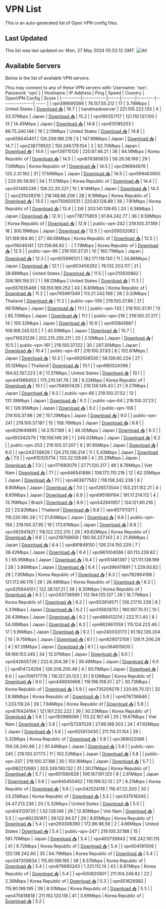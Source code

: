 # VPN List

This is an auto-generated list of Open VPN config files.

## Last Updated

This list was last updated on: Mon, 27 May 2024 05:52:12 GMT.
![Alt](https://repobeats.axiom.co/api/embed/186b98318ef1479477931607c1ad7d823f12451f.svg "Repobeats analytics image")

## Available Servers

Below is the list of available VPN servers:

(You may connect to any of these VPN servers with: Username: 'vpn', Password: 'vpn'.)
| Hostname | IP Address | Ping | Speed | Country | OpenVPN Config | Score |
|----------|------------|------|-------|---------|----------------| ----- |
| vpn399695566 | 76.157.55.212 | 17 | 3.78Mbps | United States | [Download 📥](./configs/server_0_US.ovpn) | 18.7 |
| handmadeserver | 221.105.222.133 | 4 | 33.37Mbps | Japan | [Download 📥](./configs/server_1_JP.ovpn) | 15.2 |
| vpn190357117 | 121.110.137.100 | 13 | 14.45Mbps | Japan | [Download 📥](./configs/server_2_JP.ovpn) | 14.8 |
| vpn615185253 | 66.75.240.148 | 19 | 2.10Mbps | United States | [Download 📥](./configs/server_3_US.ovpn) | 14.8 |
| vpn658545401 | 126.206.186.219 | 5 | 147.99Mbps | Japan | [Download 📥](./configs/server_4_JP.ovpn) | 14.7 |
| vpn238778502 | 150.249.179.104 | 2 | 92.70Mbps | Japan | [Download 📥](./configs/server_5_JP.ovpn) | 14.6 |
| vpn139715120 | 220.87.46.21 | 36 | 84.14Mbps | Korea Republic of | [Download 📥](./configs/server_6_KR.ovpn) | 14.5 |
| vpn676385833 | 59.26.56.199 | 29 | 7.06Mbps | Korea Republic of | [Download 📥](./configs/server_7_KR.ovpn) | 14.5 |
| vpn296694876 | 125.2.31.162 | 31 | 17.56Mbps | Japan | [Download 📥](./configs/server_8_JP.ovpn) | 14.5 |
| vpn599463650 | 220.90.56.60 | 34 | 11.51Mbps | Korea Republic of | [Download 📥](./configs/server_9_KR.ovpn) | 14.4 |
| vpn301485338 | 126.22.20.221 | 10 | 9.14Mbps | Japan | [Download 📥](./configs/server_10_JP.ovpn) | 14.3 |
| vpn231039216 | 218.148.86.206 | 28 | 8.16Mbps | Korea Republic of | [Download 📥](./configs/server_11_KR.ovpn) | 13.5 |
| vpn730650531 | 220.83.128.89 | 36 | 7.81Mbps | Korea Republic of | [Download 📥](./configs/server_12_KR.ovpn) | 13.4 |
| 2i6 | 203.141.139.65 | 20 | 6.58Mbps | Japan | [Download 📥](./configs/server_13_JP.ovpn) | 12.9 |
| vpn778775855 | 61.84.242.77 | 36 | 9.59Mbps | Korea Republic of | [Download 📥](./configs/server_14_KR.ovpn) | 12.9 |
| public-vpn-242 | 219.100.37.189 | 18 | 300.19Mbps | Japan | [Download 📥](./configs/server_15_JP.ovpn) | 12.5 |
| vpn209532082 | 121.169.184.90 | 27 | 66.06Mbps | Korea Republic of | [Download 📥](./configs/server_16_KR.ovpn) | 12.5 |
| vpn116046141 | 121.139.68.92 | - | 7.79Mbps | Korea Republic of | [Download 📥](./configs/server_17_KR.ovpn) | 12.5 |
| public-vpn-98 | 219.100.37.31 | 10 | 160.71Mbps | Japan | [Download 📥](./configs/server_18_JP.ovpn) | 12.3 |
| vpn925696121 | 182.171.118.150 | 11 | 24.86Mbps | Japan | [Download 📥](./configs/server_19_JP.ovpn) | 12.1 |
| vpn903456292 | 76.132.203.117 | 21 | 28.88Mbps | United States | [Download 📥](./configs/server_20_US.ovpn) | 11.5 |
| vpn210830862 | 206.189.156.51 | 1 | 98.12Mbps | United States | [Download 📥](./configs/server_21_US.ovpn) | 11.3 |
| vpn557835489 | 58.150.189.252 | 43 | 8.80Mbps | Korea Republic of | [Download 📥](./configs/server_22_KR.ovpn) | 11.2 |
| vpn765991349 | 113.21.242.168 | 26 | 0.33Mbps | Thailand | [Download 📥](./configs/server_23_TH.ovpn) | 11.2 |
| public-vpn-109 | 219.100.37.86 | 21 | 99.15Mbps | Japan | [Download 📥](./configs/server_24_JP.ovpn) | 11.1 |
| public-vpn-133 | 219.100.37.91 | 13 | 85.70Mbps | Japan | [Download 📥](./configs/server_25_JP.ovpn) | 11.1 |
| public-vpn-216 | 219.100.37.217 | 14 | 159.32Mbps | Japan | [Download 📥](./configs/server_26_JP.ovpn) | 10.9 |
| vpn105841887 | 106.168.245.123 | 7 | 45.59Mbps | Japan | [Download 📥](./configs/server_27_JP.ovpn) | 10.7 |
| vpn716531236 | 202.215.255.211 | 20 | 2.12Mbps | Japan | [Download 📥](./configs/server_28_JP.ovpn) | 10.5 |
| public-vpn-161 | 219.100.37.122 | 30 | 297.30Mbps | Japan | [Download 📥](./configs/server_29_JP.ovpn) | 10.4 |
| public-vpn-97 | 219.100.37.83 | 8 | 102.61Mbps | Japan | [Download 📥](./configs/server_30_JP.ovpn) | 10.3 |
| vpn492608530 | 58.136.60.224 | 27 | 35.12Mbps | Thailand | [Download 📥](./configs/server_31_TH.ovpn) | 10.1 |
| vpn980024396 | 194.62.167.223 | 8 | 17.37Mbps | United States | [Download 📥](./configs/server_32_US.ovpn) | 10.1 |
| vpn441966453 | 175.210.141.76 | 28 | 9.22Mbps | Korea Republic of | [Download 📥](./configs/server_33_KR.ovpn) | 10.1 |
| vpn794851429 | 219.126.149.43 | 21 | 9.27Mbps | Japan | [Download 📥](./configs/server_34_JP.ovpn) | 9.3 |
| public-vpn-66 | 219.100.37.52 | 13 | 131.39Mbps | Japan | [Download 📥](./configs/server_35_JP.ovpn) | 9.2 |
| public-vpn-64 | 219.100.37.23 | 10 | 126.95Mbps | Japan | [Download 📥](./configs/server_36_JP.ovpn) | 9.2 |
| public-vpn-108 | 219.100.37.98 | 26 | 157.29Mbps | Japan | [Download 📥](./configs/server_37_JP.ovpn) | 9.0 |
| public-vpn-241 | 219.100.37.187 | 15 | 158.76Mbps | Japan | [Download 📥](./configs/server_38_JP.ovpn) | 8.8 |
| vpn929949895 | 14.3.157.188 | 4 | 48.30Mbps | Japan | [Download 📥](./configs/server_39_JP.ovpn) | 8.3 |
| vpn193342579 | 118.156.149.39 | 1 | 245.02Mbps | Japan | [Download 📥](./configs/server_40_JP.ovpn) | 8.2 |
| public-vpn-253 | 219.100.37.207 | 8 | 91.95Mbps | Japan | [Download 📥](./configs/server_41_JP.ovpn) | 8.0 |
| vpn243726629 | 124.215.136.214 | 11 | 5.43Mbps | Japan | [Download 📥](./configs/server_42_JP.ovpn) | 7.5 |
| vpn610325714 | 133.32.128.66 | 4 | 25.29Mbps | Japan | [Download 📥](./configs/server_43_JP.ovpn) | 7.3 |
| vpn171683079 | 27.71.120.217 | 49 | 8.76Mbps | Viet Nam | [Download 📥](./configs/server_44_VN.ovpn) | 7.1 |
| vpn646541686 | 106.172.110.218 | 12 | 62.25Mbps | Japan | [Download 📥](./configs/server_45_JP.ovpn) | 7.1 |
| vpn463877582 | 118.158.242.238 | 6 | 8.80Mbps | Japan | [Download 📥](./configs/server_46_JP.ovpn) | 7.0 |
| vpn126573544 | 153.231.152.21 | 4 | 8.65Mbps | Japan | [Download 📥](./configs/server_47_JP.ovpn) | 6.9 |
| vpn695169194 | 191.17.214.112 | 4 | 13.76Mbps | Brazil | [Download 📥](./configs/server_48_BR.ovpn) | 6.9 |
| vpn542941957 | 124.121.90.216 | 22 | 23.82Mbps | Thailand | [Download 📥](./configs/server_49_TH.ovpn) | 6.8 |
| vpn457311371 | 119.230.180.28 | 1 | 21.83Mbps | Japan | [Download 📥](./configs/server_50_JP.ovpn) | 6.8 |
| public-vpn-156 | 219.100.37.95 | 19 | 173.61Mbps | Japan | [Download 📥](./configs/server_51_JP.ovpn) | 6.8 |
| vpn392941821 | 116.122.222.210 | 29 | 49.82Mbps | Korea Republic of | [Download 📥](./configs/server_52_KR.ovpn) | 6.6 |
| vpn219708659 | 180.56.227.143 | 4 | 21.86Mbps | Japan | [Download 📥](./configs/server_53_JP.ovpn) | 6.4 |
| vpn891849150 | 126.214.150.229 | 7 | 38.42Mbps | Japan | [Download 📥](./configs/server_54_JP.ovpn) | 6.4 |
| vpn961004066 | 60.113.239.82 | 5 | 65.95Mbps | Japan | [Download 📥](./configs/server_55_JP.ovpn) | 6.4 |
| vpn151481397 | 121.111.138.199 | 28 | 3.86Mbps | Japan | [Download 📥](./configs/server_56_JP.ovpn) | 6.4 |
| vpn396411891 | 1.229.93.82 | 28 | 7.95Mbps | Korea Republic of | [Download 📥](./configs/server_57_KR.ovpn) | 6.3 |
| vpn782864198 | 121.172.66.176 | 29 | 26.48Mbps | Korea Republic of | [Download 📥](./configs/server_58_KR.ovpn) | 6.3 |
| vpn535644101 | 122.38.137.21 | 38 | 8.20Mbps | Korea Republic of | [Download 📥](./configs/server_59_KR.ovpn) | 6.2 |
| vpn243738599 | 112.164.125.137 | 26 | 16.77Mbps | Korea Republic of | [Download 📥](./configs/server_60_KR.ovpn) | 6.2 |
| vpn933914571 | 126.217.10.239 | 8 | 5.33Mbps | Japan | [Download 📥](./configs/server_61_JP.ovpn) | 6.2 |
| vpn135928751 | 180.197.70.51 | 10 | 28.43Mbps | Japan | [Download 📥](./configs/server_62_JP.ovpn) | 6.2 |
| vpn488412214 | 222.11.1.40 | 8 | 54.08Mbps | Japan | [Download 📥](./configs/server_63_JP.ovpn) | 6.2 |
| vpn882867059 | 115.124.223.46 | 17 | 5.16Mbps | Japan | [Download 📥](./configs/server_64_JP.ovpn) | 6.2 |
| vpn240033173 | 61.192.126.204 | 10 | 9.75Mbps | Japan | [Download 📥](./configs/server_65_JP.ovpn) | 6.1 |
| vpn829072158 | 126.11.206.28 | 4 | 67.29Mbps | Japan | [Download 📥](./configs/server_66_JP.ovpn) | 6.1 |
| vpn364815630 | 59.166.153.245 | 34 | 12.07Mbps | Japan | [Download 📥](./configs/server_67_JP.ovpn) | 6.0 |
| vpn542605726 | 222.6.204.38 | 6 | 39.49Mbps | Japan | [Download 📥](./configs/server_68_JP.ovpn) | 6.0 |
| vpn814724294 | 126.206.200.46 | 4 | 93.11Mbps | Japan | [Download 📥](./configs/server_69_JP.ovpn) | 6.0 |
| vpn709117776 | 116.127.20.123 | 31 | 9.12Mbps | Korea Republic of | [Download 📥](./configs/server_70_KR.ovpn) | 6.0 |
| vpn449930668 | 119.196.108.51 | 27 | 30.73Mbps | Korea Republic of | [Download 📥](./configs/server_71_KR.ovpn) | 5.9 |
| vpn735209276 | 220.89.70.121 | 32 | 8.98Mbps | Korea Republic of | [Download 📥](./configs/server_72_KR.ovpn) | 5.9 |
| vpn676736646 | 1.233.119.24 | 29 | 7.94Mbps | Korea Republic of | [Download 📥](./configs/server_73_KR.ovpn) | 5.9 |
| vpn676424164 | 121.167.232.222 | 36 | 30.23Mbps | Korea Republic of | [Download 📥](./configs/server_74_KR.ovpn) | 5.8 |
| vpn183986066 | 113.22.167.46 | 25 | 19.67Mbps | Viet Nam | [Download 📥](./configs/server_75_VN.ovpn) | 5.8 |
| vpn157297529 | 27.86.189.203 | 24 | 47.82Mbps | Japan | [Download 📥](./configs/server_76_JP.ovpn) | 5.8 |
| vpn925813430 | 211.114.31.154 | 29 | 5.32Mbps | Korea Republic of | [Download 📥](./configs/server_77_KR.ovpn) | 5.8 |
| vpn389022086 | 159.28.240.96 | 2 | 97.44Mbps | Japan | [Download 📥](./configs/server_78_JP.ovpn) | 5.8 |
| public-vpn-245 | 219.100.37.173 | 11 | 102.52Mbps | Japan | [Download 📥](./configs/server_79_JP.ovpn) | 5.8 |
| public-vpn-237 | 219.100.37.186 | 30 | 150.16Mbps | Japan | [Download 📥](./configs/server_80_JP.ovpn) | 5.7 |
| vpn982212680 | 203.249.190.132 | 31 | 30.17Mbps | Korea Republic of | [Download 📥](./configs/server_81_KR.ovpn) | 5.7 |
| vpn601580628 | 106.167.191.120 | 8 | 2.61Mbps | Japan | [Download 📥](./configs/server_82_JP.ovpn) | 5.6 |
| vpn945455402 | 119.198.52.13 | 27 | 8.21Mbps | Korea Republic of | [Download 📥](./configs/server_83_KR.ovpn) | 5.6 |
| vpn342524118 | 118.47.22.200 | 30 | 23.25Mbps | Korea Republic of | [Download 📥](./configs/server_84_KR.ovpn) | 5.5 |
| vpn337016345 | 24.47.213.236 | 20 | 5.32Mbps | United States | [Download 📥](./configs/server_85_US.ovpn) | 5.5 |
| vpn643129725 | 1.52.128.146 | 26 | 12.85Mbps | Viet Nam | [Download 📥](./configs/server_86_VN.ovpn) | 5.5 |
| vpn962261811 | 39.122.94.57 | 29 | 8.65Mbps | Korea Republic of | [Download 📥](./configs/server_87_KR.ovpn) | 5.4 |
| vpn293308390 | 172.86.96.56 | 2 | 4.66Mbps | United States | [Download 📥](./configs/server_88_US.ovpn) | 5.4 |
| public-vpn-247 | 219.100.37.188 | 15 | 581.70Mbps | Japan | [Download 📥](./configs/server_89_JP.ovpn) | 5.4 |
| vpn493739943 | 106.242.181.115 | 41 | 9.72Mbps | Korea Republic of | [Download 📥](./configs/server_90_KR.ovpn) | 5.4 |
| vpn504191006 | 125.138.242.60 | 35 | 64.79Mbps | Korea Republic of | [Download 📥](./configs/server_91_KR.ovpn) | 5.4 |
| vpn347209834 | 115.90.199.195 | 38 | 8.57Mbps | Korea Republic of | [Download 📥](./configs/server_92_KR.ovpn) | 5.4 |
| vpn878680243 | 1.221.112.14 | 43 | 8.97Mbps | Korea Republic of | [Download 📥](./configs/server_93_KR.ovpn) | 5.4 |
| vpn500820801 | 211.104.246.82 | 22 | 2.36Mbps | Korea Republic of | [Download 📥](./configs/server_94_KR.ovpn) | 5.3 |
| vpn551626982 | 115.90.199.195 | 39 | 8.51Mbps | Korea Republic of | [Download 📥](./configs/server_95_KR.ovpn) | 5.3 |
| vpn475818818 | 211.192.120.118 | 41 | 3.99Mbps | Korea Republic of | [Download 📥](./configs/server_96_KR.ovpn) | 5.2 |
